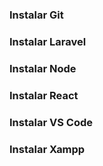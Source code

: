 ###  Instalar Git
###  Instalar Laravel
###  Instalar Node
###  Instalar React
###  Instalar VS Code
###  Instalar Xampp
